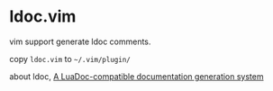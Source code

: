 # ldoc.vim

vim support generate ldoc comments.

copy `ldoc.vim` to `~/.vim/plugin/`

about ldoc, [A LuaDoc-compatible documentation generation system](https://github.com/stevedonovan/LDoc)
